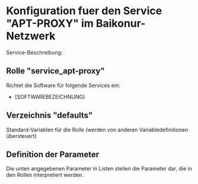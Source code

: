# Konfiguration fuer den Service "APT-PROXY" im Baikonur-Netzwerk
Service-Beschreibung:

## Rolle "service_apt-proxy"
Richtet die Software für folgende Services ein:
* [SOFTWAREBEZEICHNUNG]

## Verzeichnis "defaults"
Standard-Variablen für die Rolle (werden von anderen Variabledefinitionen übersteuert)

## Definition der Parameter
Die unten angegebenen Parameter in Listen stellen die Parameter dar, die in den Rollen interpretiert werden.
